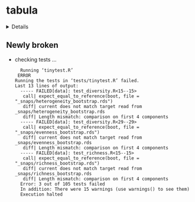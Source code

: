 # tabula

<details>

* Version: 3.2.1
* GitHub: NA
* Source code: https://github.com/cran/tabula
* Date/Publication: 2025-04-02 10:10:02 UTC
* Number of recursive dependencies: 31

Run `revdepcheck::revdep_details(, "tabula")` for more info

</details>

## Newly broken

*   checking tests ...
    ```
      Running ‘tinytest.R’
     ERROR
    Running the tests in ‘tests/tinytest.R’ failed.
    Last 13 lines of output:
      ----- FAILED[data]: test_diversity.R<15--15>
       call| expect_equal_to_reference(boot, file = "_snaps/heterogeneity_bootstrap.rds")
       diff| current does not match target read from _snaps/heterogeneity_bootstrap.rds
       diff| Length mismatch: comparison on first 4 components
      ----- FAILED[data]: test_diversity.R<29--29>
       call| expect_equal_to_reference(boot, file = "_snaps/evenness_bootstrap.rds")
       diff| current does not match target read from _snaps/evenness_bootstrap.rds
       diff| Length mismatch: comparison on first 4 components
      ----- FAILED[data]: test_richness.R<15--15>
       call| expect_equal_to_reference(boot, file = "_snaps/richness_bootstrap.rds")
       diff| current does not match target read from _snaps/richness_bootstrap.rds
       diff| Length mismatch: comparison on first 4 components
      Error: 3 out of 105 tests failed
      In addition: There were 15 warnings (use warnings() to see them)
      Execution halted
    ```

